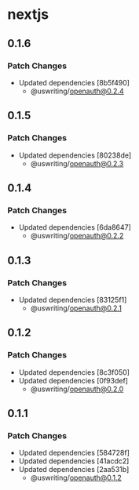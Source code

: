 # nextjs

## 0.1.6

### Patch Changes

- Updated dependencies [8b5f490]
  - @uswriting/openauth@0.2.4

## 0.1.5

### Patch Changes

- Updated dependencies [80238de]
  - @uswriting/openauth@0.2.3

## 0.1.4

### Patch Changes

- Updated dependencies [6da8647]
  - @uswriting/openauth@0.2.2

## 0.1.3

### Patch Changes

- Updated dependencies [83125f1]
  - @uswriting/openauth@0.2.1

## 0.1.2

### Patch Changes

- Updated dependencies [8c3f050]
- Updated dependencies [0f93def]
  - @uswriting/openauth@0.2.0

## 0.1.1

### Patch Changes

- Updated dependencies [584728f]
- Updated dependencies [41acdc2]
- Updated dependencies [2aa531b]
  - @uswriting/openauth@0.1.2
